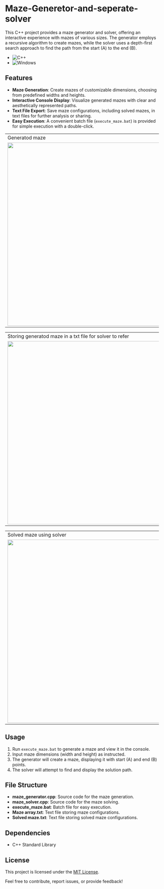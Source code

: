 # Maze-Generetor-and-seperate-solver

This C++ project provides a maze generator and solver, offering an interactive experience with mazes of various sizes. The generator employs a recursive algorithm to create mazes, while the solver uses a depth-first search approach to find the path from the start (A) to the end (B).

- ![C++](https://img.shields.io/badge/C++-00599C?style=flat&logo=cplusplus&logoColor=white)
- ![Windows](https://img.shields.io/badge/Windows-0078D6?style=flat&logo=windows&logoColor=white)


## Features

- **Maze Generation**: Create mazes of customizable dimensions, choosing from predefined widths and heights.
- **Interactive Console Display**: Visualize generated mazes with clear and aesthetically represented paths.
- **Text File Export**: Save maze configurations, including solved mazes, in text files for further analysis or sharing.
- **Easy Execution**: A convenient batch file (`execute_maze.bat`) is provided for simple execution with a double-click.

<table>
  <tr>
    <td>Generatod maze</td>
  </tr>
  <tr>
    <td><img src="https://user-images.githubusercontent.com/95247831/200484780-d9e64b44-65d9-417f-8b99-f7b8a298b7ba.png" width=600></td>
  </tr>
 </table>
 <table>
  <tr>
   <td>Storing generatod maze in a txt file for solver to refer</td>
  </tr>
  <tr>
     <td><img src="https://user-images.githubusercontent.com/95247831/200484788-b50c0f8b-7a19-49f6-9a11-aee4bbf7d82c.png" width=600></td>
  </tr>
 </table>
 <table>
  <tr>
   <td>Solved maze using solver</td>
  </tr>
  <tr>
    <td><img src="https://user-images.githubusercontent.com/95247831/200484785-193b5cd5-8ebf-4148-9fa9-36133bdbdd4f.png" width=600></td>
  </tr>
 </table>

## Usage

1. Run `execute_maze.bat` to generate a maze and view it in the console.
2. Input maze dimensions (width and height) as instructed.
3. The generator will create a maze, displaying it with start (A) and end (B) points.
4. The solver will attempt to find and display the solution path.

## File Structure

- **maze_generator.cpp**: Source code for the maze generation.
- **maze_solver.cpp**: Source code for the maze solving.
- **execute_maze.bat**: Batch file for easy execution.
- **Maze array.txt**: Text file storing maze configurations.
- **Solved maze.txt**: Text file storing solved maze configurations.

## Dependencies

- C++ Standard Library

## License

This project is licensed under the [MIT License](LICENSE).

Feel free to contribute, report issues, or provide feedback!

